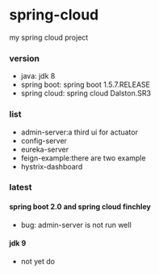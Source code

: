 # spring-cloud

my spring cloud project

### version 
- java: jdk 8
- spring boot: spring boot 1.5.7.RELEASE
- spring cloud: spring cloud Dalston.SR3

### list
- admin-server:a third ui for actuator
- config-server
- eureka-server
- feign-example:there are two example
- hystrix-dashboard

### latest

#### spring boot 2.0 and spring cloud finchley

- bug: admin-server is not run well

#### jdk 9

- not yet do
